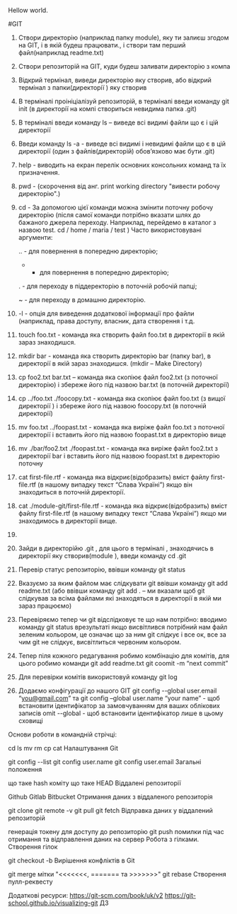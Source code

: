 Hellow world.

#GIT
1)	Створи директорію (наприклад папку module), яку ти залиєш згодом на GIT, і в якій будеш працювати., і створи там перший файл(наприклад readme.txt)
2)	Створи репозиторій на GIT, куди будеш заливати директорію з компа
3)	Відкрий термінал, виведи директорію яку створив, або відкрий термінал з папки(директорії ) яку створив
4)	В терміналі проініціалізуй репозиторій, в терміналі введи команду git init  (в директорії на компі створиться невидима папка .git)
5)	В терміналі введи команду ls – виведе всі видимі файли що є і цій директорії
6)	Введи команду ls -a   - виведе всі видимі і невидимі файли що є в цій директорії (один з файлів(директорій) обов’язково має бути .git)
7)	help - виводить на екран перелік основних консольних команд та їх призначення.
8)	pwd - (скорочення від анг. print working directory "вивести робочу директорію".)
9)	cd - За допомогою цієї команди можна змінити поточну робочу директорію
(після самої команди потрібно вказати шлях до бажаного джерела переходу.
Наприклад, перейдемо в каталог з назвою test.  cd / home / maria / test    )
Часто використовувані аргументи:

     ..    - для повернення в попередню директорію;
     
     -    - для повернення в попередню директорію;
     
     .    - для переходу в піддеректорію в поточній робочій папці;
     
     ~   - для переходу в домашню директорію.

8)	-l   -  опція для виведення додаткової інформації про файли (наприклад, права доступу, власник, дата створення і т.д.
9)	touch foo.txt  - команда яка створить файл foo.txt  в директорії  в якій зараз знаходишся.
10)	mkdir bar  - команда яка створить директорію bar (папку bar), в директорії в якій зараз знаходишся. (mkdir – Make Directory)
11)	cp foo2.txt bar.txt  – команда яка скопіює файл foo2.txt (з поточної директорію) і збереже його під назвою bar.txt (в поточній директорії)
12)	cp ../foo.txt ./foocopy.txt  -  команда яка скопіює файл foo.txt (з вищої директорії ) і збереже його під назвою foocopy.txt (в поточній директорії) 
13)	mv foo.txt ../foopast.txt  -  команда яка виріже файл foo.txt з поточної директорії і вставить його під  назвою foopast.txt  в директорію вище
14)	mv ./bar/foo2.txt ./foopast.txt  - команда яка виріже файл foo2.txt з директорії  bar  і вставить його під назвою foopast.txt  в директорію поточну
15)	cat first-file.rtf  - команда яка відкриє(відобразить)  вміст файлу first-file.rtf  (в нашому випадку текст “Слава Україні”) якщо він знаходиться в поточній директорії.
16)	cat ./module-git/first-file.rtf   - команда яка відкриє(відобразить)  вміст файлу first-file.rtf  (в нашому  випадку текст “Слава Україні”) якщо ми знаходимось в директорії вище.
17)	
18)	Зайди в директорійю  .git ,  для цього в терміналі , знаходячись в директорії яку створив(module ),  введи команду cd .git
19)	Перевір статус репозиторію, ввівши команду  git status
20)	Вказуємо за яким файлом має слідкувати git ввівши команду git add readme.txt   (або ввівши команду git add .  – ми вказали щоб git слідкував за всіма файлами які знаходяться в директорії в якій ми зараз працюємо)
21)	 Перевіряємо тепер чи git відслідковує те що нам потрібно: вводимо команду git status врезультаті якщо висвітлився потрібний нам файл зеленим кольором, це означає що за ним git слідкує і все ок, все за чим git не слідкує, висвітлиться червоним кольором.
22)	Тепер піля кожного редагування робимо комбінацію для комітів, для цього робимо команди
git add readme.txt 
git coomit -m “next commit”  
12)	 Для перевірки комітів використовуй команду git log
13)	 Додаємо конфігурації до нашого GIT git config --global user.email “you@gmail.com”  та  git config –global user.name “your name”  - щоб встановити ідентифікатор за замовчуванням для ваших облікових записів  omit --global  - щоб встановити ідентифікатор лише в цьому сховищі

Основи роботи в командній стрічці:

cd
ls
mv
rm
cp
cat
Налаштування Git

git config --list
git config user.name
git config user.email
Загальні положення

що таке hash коміту
що таке HEAD
Віддалені репозиторії

Github
Gitlab
Bitbucket
Отримання даних з віддаленого репозиторія

git clone
git remote -v
git pull
git fetch
Відправка даних у віддалений репозиторій

генерація токену для доступу до репозиторію
git push
помилки під час отримання та відправлення даних на сервер
Робота з гілками. Створення гілок

git checkout -b <branch-name>
Вирішення конфліктів в Git

git merge
мітки "<<<<<<<, ======= та >>>>>>>"
git rebase
Cтворення пулл-реквесту

Додаткові ресурси:
https://git-scm.com/book/uk/v2
https://git-school.github.io/visualizing-git
ДЗ
 


